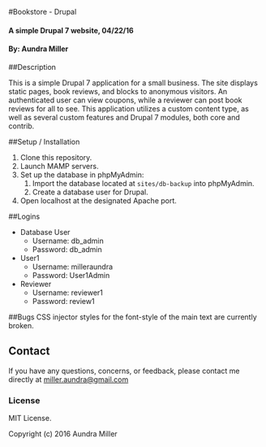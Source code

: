 #Bookstore - Drupal

#### A simple Drupal 7 website, 04/22/16
#### By: Aundra Miller

##Description

This is a simple Drupal 7 application for a small business. The site displays static pages, book reviews, and blocks to anonymous visitors. An authenticated user can view coupons, while a reviewer can post book reviews for all to see. This application utilizes a custom content type, as well as several custom features and Drupal 7 modules, both core and contrib. 

##Setup / Installation
1.  Clone this repository.
2.  Launch MAMP servers.
3.  Set up the database in phpMyAdmin:
    1. Import the database located at `sites/db-backup` into phpMyAdmin.
    2. Create a database user for Drupal. 
4. Open localhost at the designated Apache port.

##Logins
* Database User
  * Username: db_admin
  * Password: db_admin
* User1
  * Username: milleraundra
  * Password: User1Admin
* Reviewer
  * Username: reviewer1
  * Password: review1

##Bugs
CSS injector styles for the font-style of the main text are currently broken. 

## Contact

If you have any questions, concerns, or feedback, please contact me directly at miller.aundra@gmail.com

### License

MIT License.

Copyright (c) 2016 Aundra Miller
